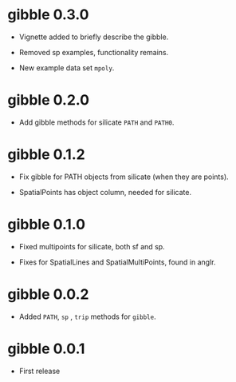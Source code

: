 # gibble 0.3.0

* Vignette added to briefly describe the gibble. 

* Removed sp examples, functionality remains. 

* New example data set `mpoly`. 

# gibble 0.2.0

* Add gibble methods for silicate `PATH` and `PATH0`. 

# gibble 0.1.2

* Fix gibble for PATH objects from silicate (when they are points). 

* SpatialPoints has object column, needed for silicate. 

# gibble 0.1.0

* Fixed multipoints for silicate, both sf and sp. 

* Fixes for SpatialLines and SpatialMultiPoints, found in anglr. 

# gibble 0.0.2

* Added `PATH`, `sp` , `trip` methods for `gibble`. 

# gibble 0.0.1

* First release


